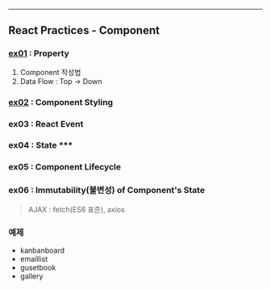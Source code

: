 ___
## React Practices - Component

### [ex01](./ex01/) : Property
1. Component 작성법
2. Data Flow : Top -> Down

### [ex02](./ex02/) : Component Styling

### ex03 : React Event

### ex04 : State ***

### ex05 : Component Lifecycle

### ex06 : Immutability(불변성) of Component's State


> AJAX : fetch(ES6 표준), axios

### 예제
- kanbanboard
- emaillist  
- gusetbook
- gallery